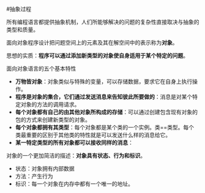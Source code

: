 #抽象过程

所有编程语言都提供抽象机制，人们所能够解决的问题的复杂性直接取决与抽象的类型和质量。

面向对象程序设计把问题空间上的元素及其在解空间中的表示称为**对象**。

思想的实质：**程序可以通过添加新类型的对象使自身适用于某个特定的问题**。


面向对象语言的五个基本特性

* **万物皆对象**：对象类似与特殊的变量，可以存储数据，要求它在自身上执行操作。
* **程序是对象的集合，它们通过发送消息来告知彼此所要做的**：消息是对某个特定对象的方法的调用请求。
* **每个对象都有自己的由其他对象所构成的存储**：可以通过创建包含现有对象的包的方式来创建新类型的对象。
* **每个对象都拥有其类型**：每个对象都是某个类的一个实例。类==类型。每个类最重要的区别于其他类的特性就是可以发送什么样的消息给它。
* **某一特定类型的所有对象都可以接收同样的消息**：


对象的一个更加简洁的描述：**对象具有状态、行为和标识**。

* 状态：对象拥有内部数据
* 方法：产生行为
* 标识：每一个对象在内存中都有一个唯一的地址。